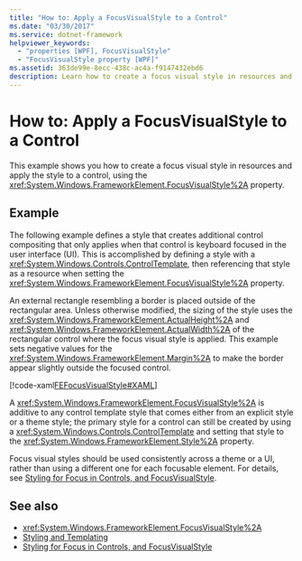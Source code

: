 ```yaml
---
title: "How to: Apply a FocusVisualStyle to a Control"
ms.date: "03/30/2017"
ms.service: dotnet-framework
helpviewer_keywords: 
  - "properties [WPF], FocusVisualStyle"
  - "FocusVisualStyle property [WPF]"
ms.assetid: 363de99e-8ecc-438c-ac4a-f9147432ebd6
description: Learn how to create a focus visual style in resources and apply the style to a control, using the FocusVisualStyle property.
---
```

# How to: Apply a FocusVisualStyle to a Control

This example shows you how to create a focus visual style in resources and apply the style to a control, using the <xref:System.Windows.FrameworkElement.FocusVisualStyle%2A> property.

## Example

The following example defines a style that creates additional control compositing that only applies when that control is keyboard focused in the user interface (UI). This is accomplished by defining a style with a <xref:System.Windows.Controls.ControlTemplate>, then referencing that style as a resource when setting the <xref:System.Windows.FrameworkElement.FocusVisualStyle%2A> property.

An external rectangle resembling a border is placed outside of the rectangular area. Unless otherwise modified, the sizing of the style uses the <xref:System.Windows.FrameworkElement.ActualHeight%2A> and <xref:System.Windows.FrameworkElement.ActualWidth%2A> of the rectangular control where the focus visual style is applied. This example sets negative values for the <xref:System.Windows.FrameworkElement.Margin%2A> to make the border appear slightly outside the focused control.

[!code-xaml[FEFocusVisualStyle#XAML](~/samples/snippets/csharp/VS_Snippets_Wpf/FEFocusVisualStyle/CS/page1.xaml#xaml)]

A <xref:System.Windows.FrameworkElement.FocusVisualStyle%2A> is additive to any control template style that comes either from an explicit style or a theme style; the primary style for a control can still be created by using a <xref:System.Windows.Controls.ControlTemplate> and setting that style to the <xref:System.Windows.FrameworkElement.Style%2A> property.

Focus visual styles should be used consistently across a theme or a UI, rather than using a different one for each focusable element. For details, see [Styling for Focus in Controls, and FocusVisualStyle](styling-for-focus-in-controls-and-focusvisualstyle.md).

## See also

- <xref:System.Windows.FrameworkElement.FocusVisualStyle%2A>
- [Styling and Templating](../controls/styles-templates-overview.md)
- [Styling for Focus in Controls, and FocusVisualStyle](styling-for-focus-in-controls-and-focusvisualstyle.md)
